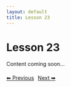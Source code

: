 ```yaml
---
layout: default
title: Lesson 23
---
```


# Lesson 23

Content coming soon...

<div style="margin-top: 20px;">
<a href="/docs/Advanced/Lessons/lesson_22.md" style="margin-right: 10px;">⬅ Previous</a><a href="/docs/Advanced/Lessons/lesson_24.md">Next ➡</a>
</div>
